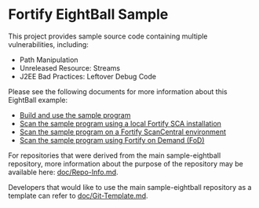 # Fortify EightBall Sample

This project provides sample source code containing multiple vulnerabilities, including:

* Path Manipulation
* Unreleased Resource: Streams
* J2EE Bad Practices: Leftover Debug Code

Please see the following documents for more information about this EightBall example:
* [Build and use the sample program](doc/Sample-Usage.md)
* [Scan the sample program using a local Fortify SCA installation](doc/Scan-Local.md)
* [Scan the sample program on a Fortify ScanCentral environment](doc/Scan-ScanCentral.md)
* [Scan the sample program using Fortify on Demand (FoD)](doc/Scan-FoD.md)

For repositories that were derived from the main sample-eightball repository, more information 
about the purpose of the repository may be available here: [doc/Repo-Info.md](doc/Repo-Info.md).

Developers that would like to use the main sample-eightball repository as a template can refer to 
[doc/Git-Template.md](doc/Git-Template.md).
